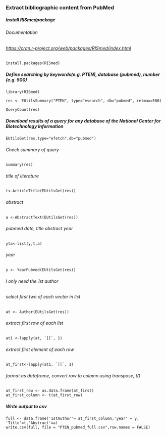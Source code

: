 ### Extract bibliographic content from PubMed




##### Install RISmedpackage 
###### Documentation
###### https://cran.r-project.org/web/packages/RISmed/index.html
    install.packages(RISmed)

    
##### Define searching by keywords(e.g. PTEN), database (pubmed), number (e.g. 500)
    library(RISmed)
    
    res <- EUtilsSummary("PTEN", type="esearch", db="pubmed", retmax=500) 
    
    QueryCount(res) 

##### Download results of a query for any database of the National Center for Biotechnology Information
    EUtilsGet(res,type="efetch",db="pubmed")

###### Check summary of query
    summary(res)


###### title of literature
    t<-ArticleTitle(EUtilsGet(res))

###### abstract
    a <-AbstractText(EUtilsGet(res))
    
###### pubmed date, title abstract year
    yta<-list(y,t,a)
    
###### year 
    y <- YearPubmed(EUtilsGet(res))

###### I only need the 1st author 
###### select first two of each vector in list
    at <- Author(EUtilsGet(res))
    
###### extract first row of each list
    at1 <-lapply(at, `[[`, 1)
    
###### extract first element of each row
    at_first<-lapply(at1, `[[`, 1)
    
###### format as dataframe, convert row to colomn using transpose, t()
    at_first_row <- as.data.frame(at_first)
    at_first_column <- t(at_first_row)                              



##### Write output to csv
    full <- data.frame('1stAuthor'= at_first_column,'year' = y, 'Title'=t,'Abstract'=a)
    write.csv(full, file = "PTEN_pubmed_full.csv",row.names = FALSE)
